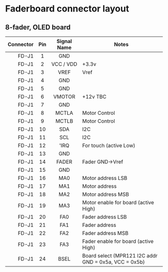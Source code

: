 # Faderboard connector layout

## 8-fader, OLED board

|  **Connector** | **Pin** | **Signal Name** | **Notes** |
|  ------: | :------: | :------: | ------ |
|  FD-J1 | 1 | GND |  |
|  FD-J1 | 2 | VCC / VDD | +3.3v |
|  FD-J1 | 3 | VREF | Vref |
|  FD-J1 | 4 | GND |  |
|  FD-J1 | 5 | GND |  |
|  FD-J1 | 6 | VMOTOR | +12v TBC |
|  FD-J1 | 7 | GND |  |
|  FD-J1 | 8 | MCTLA | Motor Control |
|  FD-J1 | 9 | MCTLB | Motor Control |
|  FD-J1 | 10 | SDA | I2C |
|  FD-J1 | 11 | SCL | I2C |
|  FD-J1 | 12 | 'IRQ | For touch (active Low) |
|  FD-J1 | 13 | GND |  |
|  FD-J1 | 14 | FADER | Fader GND->Vref |
|  FD-J1 | 15 | GND |  |
|  FD-J1 | 16 | MA0 | Motor address LSB |
|  FD-J1 | 17 | MA1 | Motor address |
|  FD-J1 | 18 | MA2 | Motor address MSB |
|  FD-J1 | 19 | MA3 | Motor enable for board (active High) |
|  FD-J1 | 20 | FA0 | Fader address LSB |
|  FD-J1 | 21 | FA1 | Fader address |
|  FD-J1 | 22 | FA2 | Fader address MSB |
|  FD-J1 | 23 | FA3 | Fader enable for board (active High) |
|  FD-J1 | 24 | BSEL | Board select (MPR121 I2C addr GND = 0x5a, VCC = 0x5b) |
